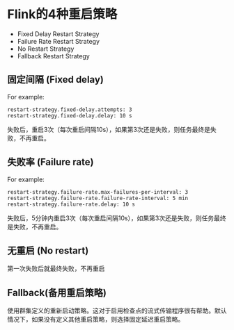 # Flink的4种重启策略


* Fixed Delay Restart Strategy
* Failure Rate Restart Strategy
* No Restart Strategy
* Fallback Restart Strategy


##  固定间隔 (Fixed delay)

For example:

	restart-strategy.fixed-delay.attempts: 3
	restart-strategy.fixed-delay.delay: 10 s
	
失败后，重启3次（每次重启间隔10s），如果第3次还是失败，则任务最终是失败，不再重启。

## 失败率 (Failure rate)

For example:

	restart-strategy.failure-rate.max-failures-per-interval: 3
	restart-strategy.failure-rate.failure-rate-interval: 5 min
	restart-strategy.failure-rate.delay: 10 s
失败后，5分钟内重启3次（每次重启间隔10s），如果第3次还是失败，则任务最终是失败，不再重启。


## 无重启 (No restart)

第一次失败后就最终失败，不再重启

## Fallback(备用重启策略)

使用群集定义的重新启动策略。这对于启用检查点的流式传输程序很有帮助。默认情况下，如果没有定义其他重启策略，则选择固定延迟重启策略。
